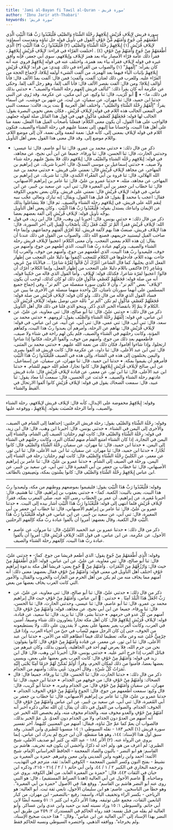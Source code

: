 ```yaml
---
title: 'Jami al-Bayan fi Tawil al-Quran - سورة قريش'
author: 'Ibnu Jarir ath-Thabari'
keywords: 'سورة قريش'
---
```


سورة قريش
لِإِيلَافِ قُرَيْشٍ
إِيلَافِهِمْ رِحْلَةَ الشِّتَاءِ وَالصَّيْفِ
فَلْيَعْبُدُوا رَبَّ هَٰذَا الْبَيْتِ
الَّذِي أَطْعَمَهُم مِّن جُوعٍ وَآمَنَهُم مِّنْ خَوْفٍ
القول في تأويل قوله جل ثناؤه وتقدست أسماؤه: لإيلافِ قُرَيْشٍ (١) إِيلافِهِمْ رِحْلَةَ الشِّتَاءِ وَالصَّيْفِ (٢) فَلْيَعْبُدُوا رَبَّ هَذَا الْبَيْتِ (٣) الَّذِي أَطْعَمَهُمْ مِنْ جُوعٍ وَآمَنَهُمْ مِنْ خَوْفٍ (٤)  .
اختلفت القرّاء في قراءة:
لإيلافِ قُرَيْشٍ إِيلافِهِمْ
، فقرأ ذلك عامة قرّاء الأمصار بياء بعد همز لإيلاف وإيلافهم، سوى أبي جعفر، فإنه وافق غيره في قوله
لإيلافِ
فقرأه بياء بعد همزة، واختلف عنه في قوله
إِيلافِهِمْ
فروي عنه أنه كان يقرأه: "إلْفِهِمْ"
(١)
والصواب من القراءة في ذلك عندي: من قرأه:
لإيلافِ قُرَيْشٍ إِيلافِهِمْ
بإثبات الياء فيهما بعد الهمزة، من آلفت الشيء أُولفه إيلافا، لإجماع الحجة من القرّاء عليه. وللعرب في ذلك لغتان: آلفت، وألفت؛ فمن قال: آلفت بمدّ الألف قال: فأنا أؤالف إيلافا؛ ومن قال: ألفت بقصر الألف قال: فأنا آلف إلفا، وهو رجل آلف إلفا. وحكي عن عكرمة أنه كان يقرأ ذلك: "لتألف قريش إلفهم رحلة الشتاء والصيف".
⁕ حدثني بذلك أبو كُرَيب، قال: ثنا وكيع، عن أبي مكين، عن عكرِمة.
وقد رُوي عن النبي

في ذلك، ما:-
⁕ حدثنا ابن حميد، قال: ثنا مهران، عن سفيان، عن ليث، عن شهر بن حوشب، عن أسماء بنت يزيد، قالت: سمعت النبي

يقرأ: "إلْفَهُمْ رِحْلَةَ الشِّتَاءِ وَالصَّيْفِ".
واختلف أهل العربية في المعنى الجالب هذه اللام في قوله:
لإيلافِ قُرَيْشٍ
، فكان بعض نحويي البصرة يقول: الجالب لها قوله:
فَجَعَلَهُمْ كَعَصْفٍ مَأْكُولٍ
فهي في قول هذا القائل صلة لقوله جعلهم، فالواجب على هذا القول، أن يكون معنى الكلام: ففعلنا بأصحاب الفيل هذا الفعل، نعمة منا على أهل هذا البيت، وإحسانا منا إليهم، إلى نعمتنا عليهم في رحلة الشتاء والصيف، فتكون اللام في قوله
لإيلافِ
بمعنى إلى، كأنه قيل: نعمة لنعمة وإلى نعمة، لأن إلى موضع اللام، واللام موضع إلى.
وقد قال معنى هذا القول بعض أهل التأويل.
* ذكر من قال ذلك:
⁕ حدثني محمد بن عمرو، قال: ثنا أبو عاصم، قال: ثنا عيسى: وحدثني الحارث، قال: ثنا الحسن، قال: ثنا ورقاء، جميعا عن ابن أبي نجيح، عن مجاهد، في قوله:
إيلافِهِم رِحْلَة الشتاءِ والصَّيْف
قال: إيلافهم ذلك فلا يشقّ عليهم رحلة شتاء ولا صيف.
⁕ حدثني إسماعيل بن موسى السديِّ، قال: أخبرنا شريك، عن إبراهيم بن المهاجر، عن مجاهد
لإيلافِ قُريْشٍ
قال: نعمتي على قريش.
⁕ حدثني محمد بن عبد الله الهلالي، قال: ثنا فروة بن أبي المَغْراء الكندي، قال: ثنا شريك، عن إبراهيم بن المهاجر، عن مجاهد، مثله.
⁕ حدثنا عمرو بن عليّ، قال: ثنا عامر بن إبراهيم الأصبهاني، قال: ثنا خطاب ابن جعفر بن أبي المغيرة قال: ثني أبي، عن سعيد بن جُبير، عن ابن عباس، في قوله:
لإيلافِ قُريْشٍ
قال: نعمتي على قريش.
وكان بعض نحويي الكوفة يقول: قد قيل هذا القول، ويقال: إنه تبارك وتعالى عجَّب نبيه

فقال: اعجب يا محمد لِنعَم الله على قريش، في إيلافهم رحلة الشتاء والصيف. ثم قال: فلا يتشاغلوا بذلك عن الإيمان واتباعك يستدل بقوله:
فَلْيَعْبُدُوا رَبَّ هَذَا الْبَيْتِ
.
وكان بعض أهل التأويل يوجِّه تأويل قوله:
لإيلافِ قُريْشٍ
إلى أُلفة بعضهم بعضا.
* ذكر من قال ذلك:
⁕ حدثني يونس، قال: أخبرنا ابن وهب، قال: قال ابن زيد، في قول الله:
لإيلافِ قُريْشٍ
فقرأ:
أَلَمْ تَرَ كَيْفَ فَعَلَ رَبُّكَ بِأَصْحَابِ الْفِيلِ
إلى آخر السورة، قال: هذا لإيلاف قريش، صنعتُ هذا بهم لألفة قريش، لئلا أفرّق أُلفتهم وجماعتهم، وإنما جاء صاحب الفيل ليستبيد حريمهم، فصنع الله ذلك.
والصواب من القول في ذلك عندنا أن يقال: إن هذه اللام بمعنى التعجب. وأن معنى الكلام: اعجبوا لإيلاف قريش رحلة الشتاء والصيف، وتركهم عبادة ربّ هذا البيت، الذي أطعهم من جوع، وآمنهم من خوف، فليعبدوا ربّ هذا البيت، الذي أطعمهم من جوع، وآمنهم من خوف. والعرب إذا جاءت بهذه اللام، فأدخلوها في الكلام للتعجب اكتفوا بها دليلا على التعجب من إظهار الفعل الذي يجلبها، كما قال الشاعر:
أغَرَّكَ أنْ قَالُوا لِقُرَّةَ شاعِرًا ... فيالأباهُ مِنْ عَرِيفٍ وَشَاعِرِ
(٢)
فاكتفى باللام دليلا على التعجب من إظهار الفعل، وإنما الكلام: أغرّك أن قالوا: اعجبوا لقرّة شاعرا، فكذلك قوله:
لإيلافِ
.
وأما القول الذي قاله من حَكينا قوله، أنه من صلة قوله:
فَجَعَلَهُمْ كَعَصْفٍ مَأْكُولٍ
فإن ذلك لو كان كذلك، لوجب أن يكون "لإيلاف" بعض "ألم تر"، وأن لا تكون سورة منفصلة من "ألم تر"، وفي إجماع جميع المسلمين على أنهما سورتان تامتان، كلّ واحدة منهما منصلة عن الأخرى ما يبين عن فساد القول الذي قاله من قال ذلك. ولو كان قوله:
لإيلافِ قُرَيْشٍ
من صلة قوله:
فَجَعَلَهُمْ كَعَصْفٍ مَأْكُولٍ
لم تكن "ألم تر" تامَّة حتى توصل بقوله:
لإيلافِ قُرَيْشٍ
لأن الكلام لا يتمّ إلا بانقضاء الخبر الذي ذُكر.
وبنحو الذي قلنا في ذلك قال أهل التأويل.
* ذكر من قال ذلك:
⁕ حدثني عليّ، قال: ثنا أبو صالح، قال: ثني معاوية، عن عليّ، عن ابن عباس، في قوله:
إلْفَهُمْ رِحْلَةَ الشتاءِ وَالصَّيْف
يقول: لزومهم.
⁕ حدثني محمد بن سعد، قال: ثني أبى، قال: ثني عمي، قال: ثني أبي، عن أبيه، عن ابن عباس، في قوله:
لإيلافِ قُرَيْشٍ
قال: نهاهم عن الرحلة، وأمرهم أن يعبدوا ربّ هذا البيت، وكفاهم المؤنة، وكانت رحلتهم في الشتاء والصيف، فلم يكن لهم راحة في شتاء ولا صيف، فأطعمهم بعد ذلك من جوع، وآمنهم من خوف، وألفوا الرحلة، فكانوا إذا شاءوا ارتحلوا، وإذا شاءوا أقاموا، فكان ذلك من نعمة الله عليهم.
⁕ حدثني محمد بن المثنى، قال: ثني ابن عبد الأعلى، قال: ثنا داود، عن عكرمة قال: كانت قريش قد ألفوا بصرى واليمن يختلفون إلى هذه في الشتاء، وإلى هذه في الصيف
فَلْيَعْبُدُوا رَبَّ هَذَا الْبَيْتِ
فأمرهم أن يقيموا بمكة.
⁕ حدثنا ابن حميد، قال: ثنا مهران، عن سفيان، عن إسماعيل، عن أبي صالح
لإيلافِ قُرَيْشٍ إِيلافِهِمْ
قال: كانوا تجارا، فعلم الله حبهم للشام.
⁕ حدثنا ابن عبد الأعلى، قال: ثنا ابن ثور، عن معمر، عن قتادة
لإيلافِ قُرَيْشٍ
قال: عادة قريش عادتهم رحلة الشتاء والصيف.
⁕ حُدثت عن الحسين، قال: سمعت أبا معاذ يقول: ثنا عبيد، قال: سمعت الضحاك يقول في قوله:
لإيلافِ قُرَيْشٍ
كانوا ألفوا الارتحال في القيظ والشتاء.
* * *
وقوله:
إِيلافِهِمْ
مخفوضة على الإبدال، كأنه قال: لإيلاف قريش لإيلافهم، رحلة الشتاء والصيف، وأما الرحلة فنُصبَت بقوله.
إِيلافِهِمْ
، ووقوعه عليها.
* * *
وقوله:
رِحْلَةَ الشِّتَاءِ وَالصَّيْفِ
يقول: رحلة قريش الرحلتين: إحداهما إلى الشام في الصيف، والأخرى إلى اليمن في الشتاء.
⁕ حدثني يونس، قال: أخبرنا ابن وهب، قال: قال ابن زيد، في قوله:
رِحْلَةَ الشِّتَاءِ وَالصَّيْفِ
قال: كانت لهم رحلتان: الصيف إلى الشام، والشتاء إلى اليمن في التجارة، إذا كان الشتاء امتنع الشأم منهم لمكان البرد، وكانت رحلتهم في الشتاء إلى اليمن.
⁕ حدثنا ابن حميد، قال: ثنا مهران، عن سفيان
رِحْلَةَ الشِّتَاءِ وَالصَّيْفِ
قال: كانوا تُجَّارا.
⁕ حدثنا ابن حميد، قال: ثنا مهران، عن سفيان، ثنا ابن عبد الأعلى، قال: ثنا ابن ثور، عن معمر، عن الكلبيّ
رِحْلَةَ الشِّتَاءِ وَالصَّيْفِ
قال: كانت لهم رحلتان: رحلة في الشتاء إلى اليمن، ورحلة في الصيف إلى الشأم.
⁕ حدثنا عمرو بن عليّ، قال: ثنا عامر بن إبراهيم الأصبهاني، قال: ثنا خطاب بن جعفر بن أبي المغيرة قال: ثني أبي، عن سعيد بن جُبير، عن ابن عباس
إِيلافِهِمْ رِحْلَةَ الشِّتَاءِ وَالصَّيْفِ
قال: كانوا يشْتون بمكة، ويَصِيفون بالطائف.
* * *
وقوله:
فَلْيَعْبُدُوا رَبَّ هَذَا الْبَيْتِ
يقول: فليقيموا بموضعهم ووطنهم من مكة، وليعبدوا ربّ هذا البيت، يعني بالبيت: الكعبة.
كما:-
⁕ حدثني يعقوب بن إبراهيم، قال: ثنا هشيم، قال: أخبرنا مُغيرة، عن إبراهيم، أن عمر بن الخطاب رضى الله عنه، صلى المغرب بمكة، فقرأ:
لإيلافِ قُرَيْشٍ
فلما انتهى إلى قوله:
فَلْيَعْبُدُوا رَبَّ هَذَا الْبَيْتِ
أشار بيده إلى البيت.
⁕ حدثنا عمرو بن عليّ، قال: ثنا عامر بن إبراهيم الأصبهاني، قال: ثنا خطاب ابن جعفر بن أبي المغيرة، قال: ثني أبي، عن سعيد بن جُبير، عن ابن عباس، في قوله
فَلْيَعْبُدُوا رَبَّ هَذَا الْبَيْتِ
قال الكعبة.
وقال بعضهم: أمروا أن يألفوا عبادة ربّ مكة كإلفهم الرحلتين.
* ذكر من قال ذلك:
⁕ حدثنا عمرو بن عبد الحميد الآمُلِيّ، قال: ثنا مروان، عن عاصم الأحول، عن عكرِمة، عن ابن عباس، في قول الله:
لإيلافِ قُرَيْشٍ
قال: أُمروا أن يألفوا عبادة ربّ هذا البيت، كإلفهم رحلة الشتاء والصيف.
* * *
وقوله:
الَّذِي أَطْعَمَهُمْ مِنْ جُوعٍ
يقول: الذي أطعم قريشا من جوع.
كما:-
⁕ حدثني عليّ، قال: ثنا أبو صالح، قال: ثني معاوية، عن عليّ، عن ابن عباس، قوله:
الَّذِي أَطْعَمَهُمْ مِنْ جُوعٍ
يعني: قريشا أهل مكة بدعوة إبراهيم

حيث قال:
وَارْزُقْهُمْ مِنَ الثَّمَرَاتِ
.
وَآمَنَهُمْ مِنْ خَوْفٍ
اختلف أهل التأويل في معنى قوله:
وَآمَنَهُمْ مِنْ خَوْفٍ
فقال بعضهم: معنى ذلك: أنه آمنهم مما يخاف منه من لم يكن من أهل الحرم من الغارات والحروب والقتال، والأمور التي كانت العرب يخاف بعضها من بعض.
* ذكر من قال ذلك:
⁕ حدثني عليّ، قال: ثنا أبو صالح، قال: ثني معاوية، عن عليّ، عن ابن عباس،
وَآمَنَهُمْ مِنْ خَوْفٍ
حيث قال إبراهيم

:
رَبِّ اجْعَلْ هَذَا الْبَلَدَ آمِنًا
.
⁕ حدثني محمد بن عمرو، قال: ثنا أبو عاصم، قال: ثنا عيسى، وحدثني الحارث، قال: ثنا الحسن، قال: ثنا ورقاء، جميعا عن ابن أبي نجيح، عن مجاهد، قوله:
وَآمَنَهُمْ مِنْ خَوْفٍ
قال: آمنهم من كلّ عدو في حرمهم.
⁕ حدثنا بشر، قال: ثنا يزيد، قال: ثنا سعيد، عن قتادة، قوله:
لإيلافِ قُرَيْشٍ إِيلافِهِمْ
قال: كان أهل مكة تجارا يتعاورون ذلك شتاء وصيفا، آمنين في العرب، وكانت العرب يغير بعضها على بعض، لا يقدرون على ذلك، ولا يستطيعونه من الخوف، حتى إن كان الرجل منهم ليُصاب في حيّ من أحياء العرب، وإذا قيل حِرْمِيٌّ خُليَ عنه وعن ماله، تعظيما لذلك فيما أعطاهم الله من الأمن.
⁕ حدثنا ابن عبد الأعلى، قال: ثنا ابن ثور، عن معمر، عن قتادة
وَآمَنَهُمْ مِنْ خَوْفٍ
قال: كانوا يقولون: نحن من حرم الله، فلا يعرض لهم أحد في الجاهلية، يأمنون بذلك، وكان غيرهم من قبائل العرب إذا خرج أغير عليه.
⁕ حدثني يونس، قال: أخبرنا ابن وهب، قال: قال ابن زيد في قوله:
وَآمَنَهُمْ مِنْ خَوْفٍ
قال: كانت العرب يغير بعضها على بعض، ويسبي بعضها بعضا، فأمنوا من ذلك لمكان الحرم، وقرأ:
أَوَلَمْ نُمَكِّنْ لَهُمْ حَرَمًا آمِنًا يُجْبَى إِلَيْهِ ثَمَرَاتُ كُلِّ شَيْءٍ
.
وقال آخرون: عُنِي بذلك: وآمنهم من الجذام.
* ذكر من قال ذلك:
⁕ حدثنا الحارث، قال: ثنا الحسن، قال: ثنا ورقاء، جميعا قال: قال الضحاك:
وَآمَنَهُمْ مِنْ خَوْفٍ
قال: من خوفهم من الجذام.
⁕ حدثنا ابن حميد، قال: ثنا مهران، عن سفيان
وَآمَنَهُمْ مِنْ خَوْفٍ
قال: من الجذام وغيره.
⁕ حدثنا أبو كُريب، قال: قال وكيع: سمعت أطعمهم من جوع، قال: الجوع
وَآمَنَهُمْ مِنْ خَوْفٍ
الخوف: الجذام.
⁕ حدثنا عمرو بن عليّ، قال: ثنا عامر بن إبراهيم الأصبهاني، قال: ثنا خطاب بن جعفر بن أبي المُغيرة، قال: ثني أبي، عن سعيد بن جُبير، عن ابن عباس
وَآمَنَهُمْ مِنْ خَوْفٍ
قال: الخوف: الجذام.
والصواب من القول في ذلك أن يقال: إن الله تعالى ذكره أخبر أنه
آمَنَهُمْ مِنْ خَوْفٍ
والعدو مخوف منه، والجذام مخوف منه، ولم يخصص الله الخبر عن أنه آمنهم من العدوّ دون الجذام، ولا من الجذام دون العدوّ، بل عمّ الخبر بذلك، فالصواب أن يعمّ كما عمّ جلّ ثناؤه، فيقال: آمنهم من المعنيين كليهما.
آخر تفسير سورة قريش
(١)
الخبر ١٨٣ - نقله السيوطي ١: ١٤ منسوبا للطبري وابن المنذر. وقد سبق أول هذا الإسناد: ١٤٤، وهو هنا منقطع، لأن ابن جريج لم يدرك ابن عباس، إنما يروي عن الرواة عنه.
(٢)
الأثر ١٨٤ - عبد الله بن كثير أبو صديف الآملي، شيخ الطبري: لم أعرف من هو، ولم أجد له ذكرًا، وأخشى أن يكون فيه تحريف. هاشم بن القاسم: هو ابو النضر - بالنون والصاد المعجمة - الحافظ الخراساني الإمام، شيخ الأئمة: أحمد وابن راهويه وابن المديني وابن معين وغيرهم.
حمزة بن المغيرة بن نشيط - بفتح النون وكسر الشين المعجمة - الكوفي العابد: ثقة، مترجم في التهذيب، وترجمه البخاري في الكبير ٢ / ١ / ٤٤، وابن أبي حاتم ١ / ٢ / ٢١٤ - ٢١٥، وذكره ابن حبان في الثقات ٤٤٣، قال: "حمزة بن المغيرة العابد، من أهل الكوفة. يروي عن عاصم الأحول عن أبي العالية (اهدنا الصراط المستقيم) ، قال: هو النبي

وصاحباه. روى عنه أبو النضر هاشم بن القاسم". ووقع هنا: في الأصول "حمزة بن أبي المغيرة". وهو خطأ من الناسخين.
عاصم: هو ابن سليمان الأحول، تابعي ثقة ثبت. أبو العالية: هو الرياحي - بكسر الراء وتخفيف الياء، واسمه: رفيع -بالتصغير- ابن مهران، من كبار التابعين الثقات، مجمع على توثيقه.
وهذا الأثر ذكره ابن كثير ١: ٥١ ونسبه أيضًا لابن أبي حاتم. والسيوطي ١: ١٥ وزاد نسبته لعبد بن حميد وابن عدي وابن عساكر. وأبو العالية لم يقله من قبل نفسه: فقد رواه الحاكم في المستدرك ٢: ٢٥٩ من طريق أبي النضر بهذا الإسناد إلى "أبي العالية عن ابن عباس". وقال: " هذا حديث صحيح الإسناد، ولم يخرجاه". ووافقه الذهبي. واختصره السيوطي ونسبه للحاكم فقط.